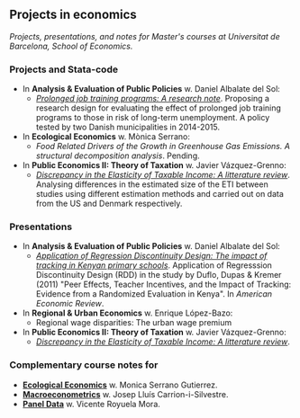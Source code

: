 ## Projects in economics
*Projects, presentations, and notes for Master's courses at Universitat de Barcelona, School of Economics.*

### Projects and Stata-code
* In **Analysis & Evaluation of Public Policies** w. Daniel Albalate del Sol:
    - [*Prolonged job training programs: A research note*](https://github.com/thornoe/ub/blob/master/Analysis_Evaluation/note/main.pdf). Proposing a research design for evaluating the effect of prolonged job training programs to those in risk of long-term unemployment. A policy tested by two Danish municipalities in 2014-2015.
* In **Ecological Economics** w. Mònica Serrano:
    - *Food Related Drivers of the Growth in Greenhouse Gas Emissions. A structural decomposition analysis*. Pending.
* In **Public Economics II: Theory of Taxation** w. Javier Vázquez-Grenno:
    - [*Discrepancy in the Elasticity of Taxable Income: A litterature review*](https://github.com/thornoe/ub/blob/master/Theory_Taxation/survey/main.pdf). Analysing differences in the estimated size of the ETI between studies using different estimation methods and carried out on data from the US and Denmark respectively.

### Presentations
* In **Analysis & Evaluation of Public Policies** w. Daniel Albalate del Sol:
    - [*Application of Regression Discontinuity Design: The impact of tracking in Kenyan primary schools*](https://github.com/thornoe/ub/blob/master/Analysis_Evaluation/rdd/rdd_tracking.pdf). Application of Regresssion Discontinuity Design (RDD) in the study by Duflo, Dupas & Kremer (2011) "Peer Effects, Teacher Incentives, and the Impact of Tracking: Evidence from a Randomized Evaluation in Kenya". In *American Economic Review*.
* In **Regional & Urban Economics** w. Enrique López-Bazo:
    - Regional wage disparities: The urban wage premium
* In **Public Economics II: Theory of Taxation** w. Javier Vázquez-Grenno:
    - [*Discrepancy in the Elasticity of Taxable Income: A litterature review*](https://github.com/thornoe/ub/blob/master/Analysis_Evaluation/rdd/rdd_tracking.pdf).

### Complementary course notes for
* [**Ecological Economics**](https://github.com/thornoe/ub/blob/master/Ecological_Economics/notes/main.pdf) w. Monica Serrano Gutierrez.
* [**Macroeconometrics**](https://github.com/thornoe/ub/blob/master/Macroeconometrics/notes/main.pdf) w. Josep Lluís Carrion-i-Silvestre.
* [**Panel Data**](https://github.com/thornoe/ub/blob/master/Panel_data/notes/main.pdf) w. Vicente Royuela Mora.
